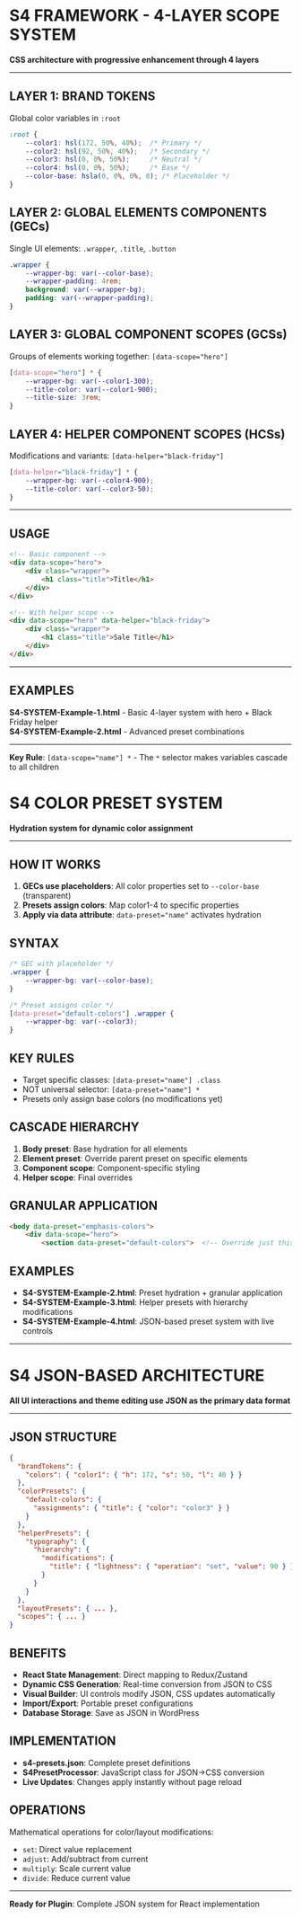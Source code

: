 # S4 FRAMEWORK - 4-LAYER SCOPE SYSTEM

**CSS architecture with progressive enhancement through 4 layers**

---

## **LAYER 1: BRAND TOKENS**
Global color variables in `:root`

```css
:root {
    --color1: hsl(172, 50%, 40%);  /* Primary */
    --color2: hsl(92, 50%, 40%);   /* Secondary */  
    --color3: hsl(0, 0%, 50%);     /* Neutral */
    --color4: hsl(0, 0%, 50%);     /* Base */
    --color-base: hsla(0, 0%, 0%, 0); /* Placeholder */
}
```

## **LAYER 2: GLOBAL ELEMENTS COMPONENTS (GECs)**
Single UI elements: `.wrapper`, `.title`, `.button`

```css
.wrapper {
    --wrapper-bg: var(--color-base);
    --wrapper-padding: 4rem;
    background: var(--wrapper-bg);
    padding: var(--wrapper-padding);
}
```

## **LAYER 3: GLOBAL COMPONENT SCOPES (GCSs)**
Groups of elements working together: `[data-scope="hero"]`

```css
[data-scope="hero"] * {
    --wrapper-bg: var(--color1-300);
    --title-color: var(--color1-900);
    --title-size: 3rem;
}
```

## **LAYER 4: HELPER COMPONENT SCOPES (HCSs)**
Modifications and variants: `[data-helper="black-friday"]`

```css
[data-helper="black-friday"] * {
    --wrapper-bg: var(--color4-900);
    --title-color: var(--color3-50);
}
```

---

## **USAGE**

```html
<!-- Basic component -->
<div data-scope="hero">
    <div class="wrapper">
        <h1 class="title">Title</h1>
    </div>
</div>

<!-- With helper scope -->
<div data-scope="hero" data-helper="black-friday">
    <div class="wrapper">
        <h1 class="title">Sale Title</h1>
    </div>
</div>
```

---

## **EXAMPLES**

**S4-SYSTEM-Example-1.html** - Basic 4-layer system with hero + Black Friday helper  
**S4-SYSTEM-Example-2.html** - Advanced preset combinations

---

**Key Rule**: `[data-scope="name"] *` - The `*` selector makes variables cascade to all children


# S4 COLOR PRESET SYSTEM

**Hydration system for dynamic color assignment**

---

## **HOW IT WORKS**

1. **GECs use placeholders**: All color properties set to `--color-base` (transparent)
2. **Presets assign colors**: Map color1-4 to specific properties
3. **Apply via data attribute**: `data-preset="name"` activates hydration

## **SYNTAX**

```css
/* GEC with placeholder */
.wrapper {
    --wrapper-bg: var(--color-base);
}

/* Preset assigns color */
[data-preset="default-colors"] .wrapper {
    --wrapper-bg: var(--color3);
}
```

## **KEY RULES**

- Target specific classes: `[data-preset="name"] .class`
- NOT universal selector: `[data-preset="name"] *`
- Presets only assign base colors (no modifications yet)

## **CASCADE HIERARCHY**

1. **Body preset**: Base hydration for all elements
2. **Element preset**: Override parent preset on specific elements  
3. **Component scope**: Component-specific styling
4. **Helper scope**: Final overrides

## **GRANULAR APPLICATION**

```html
<body data-preset="emphasis-colors">
    <div data-scope="hero">
        <section data-preset="default-colors">  <!-- Override just this element -->
```

## **EXAMPLES**

- **S4-SYSTEM-Example-2.html**: Preset hydration + granular application
- **S4-SYSTEM-Example-3.html**: Helper presets with hierarchy modifications
- **S4-SYSTEM-Example-4.html**: JSON-based preset system with live controls

---

# S4 JSON-BASED ARCHITECTURE

**All UI interactions and theme editing use JSON as the primary data format**

---

## **JSON STRUCTURE**

```json
{
  "brandTokens": {
    "colors": { "color1": { "h": 172, "s": 50, "l": 40 } }
  },
  "colorPresets": {
    "default-colors": {
      "assignments": { "title": { "color": "color3" } }
    }
  },
  "helperPresets": {
    "typography": {
      "hierarchy": {
        "modifications": {
          "title": { "lightness": { "operation": "set", "value": 90 } }
        }
      }
    }
  },
  "layoutPresets": { ... },
  "scopes": { ... }
}
```

## **BENEFITS**

- **React State Management**: Direct mapping to Redux/Zustand
- **Dynamic CSS Generation**: Real-time conversion from JSON to CSS
- **Visual Builder**: UI controls modify JSON, CSS updates automatically
- **Import/Export**: Portable preset configurations
- **Database Storage**: Save as JSON in WordPress

## **IMPLEMENTATION**

- **s4-presets.json**: Complete preset definitions
- **S4PresetProcessor**: JavaScript class for JSON→CSS conversion
- **Live Updates**: Changes apply instantly without page reload

## **OPERATIONS**

Mathematical operations for color/layout modifications:
- `set`: Direct value replacement
- `adjust`: Add/subtract from current
- `multiply`: Scale current value
- `divide`: Reduce current value

---

**Ready for Plugin**: Complete JSON system for React implementation

